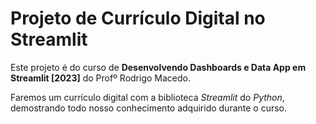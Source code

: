 # Projeto de Currículo Digital no Streamlit

Este projeto é do curso de **Desenvolvendo Dashboards e Data App em Streamlit [2023]** do Profº Rodrigo Macedo.

Faremos um currículo digital com a biblioteca *Streamlit* do *Python*, demostrando todo nosso conhecimento adquirido durante o curso.
